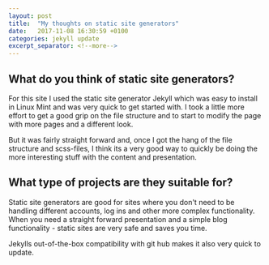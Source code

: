 ```yaml
---
layout: post
title:  "My thoughts on static site generators"
date:   2017-11-08 16:30:59 +0100
categories: jekyll update
excerpt_separator: <!--more-->
---
```

## What do you think of static site generators?
For this site I used the static site generator Jekyll which was easy to install in Linux Mint and was very quick to get started with. I took a little more effort to get a good grip on the file structure and to start to modify the page with more pages and a different look. 

<!--more--> 

But it was fairly straight forward and, once I got the hang of the file structure and scss-files, I think its a very good way to quickly be doing the more interesting stuff with the content and presentation.

## What type of projects are they suitable for?
Static site generators are good for sites where you don't need to be handling different accounts, log ins and other more complex functionality. When you need a straight forward presentation and a simple blog functionality - static sites are very safe and saves you time. 

Jekylls out-of-the-box compatibility with git hub makes it also very quick to update.